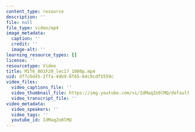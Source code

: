 ```yaml
---
content_type: resource
description: ''
file: null
file_type: video/mp4
image_metadata:
  caption: ''
  credit: ''
  image-alt: ''
learning_resource_types: []
license: ''
resourcetype: Video
title: MIT6_801F20_lec17_1080p.mp4
uid: df7c6d45-2ffa-44b9-8f65-64c9cdf5559c
video_files:
  video_captions_file: ''
  video_thumbnail_file: https://img.youtube.com/vi/IdMaqZo0lMQ/default.jpg
  video_transcript_file: ''
video_metadata:
  video_speakers: ''
  video_tags: ''
  youtube_id: IdMaqZo0lMQ
---
```

